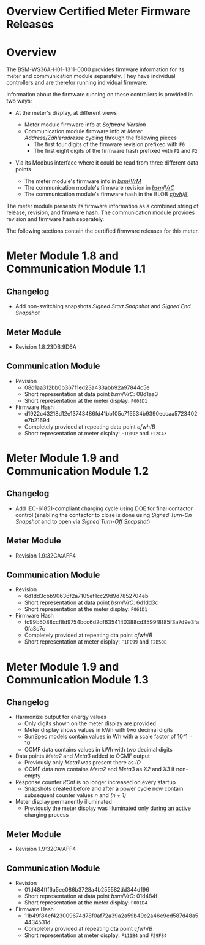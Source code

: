 # Overview Certified Meter Firmware Releases

# Overview

The BSM-WS36A-H01-1311-0000 provides firmware information for its meter and
communication module separately. They have individual controllers and are
therefor running individual firmware.

Information about the firmware running on these controllers is provided in two
ways:

- At the meter's display, at different views
    - Meter module firmware info at _Software Version_
    - Communication module firmware info at _Meter Address_/_Zähleradresse_
      cycling through the following pieces
        - The first four digits of the firmware revision prefixed with `F0`
        - The first eight digits of the firmware hash prefixed with `F1` and
          `F2`

- Via its Modbus interface where it could be read from three different data
  points
    - The meter module's firmware info in [_bsm_](../examples/modbus-interface.md#model-instances)/[_VrM_](../../bauer_bsm/bsm/models/smdx_64900.xml#L58)
    - The communication module's firmware revision in [_bsm_](../examples/modbus-interface.md#model-instances)/[_VrC_](../../bauer_bsm/bsm/models/smdx_64900.xml#L66)
    - The communication module's firmware hash in the BLOB [_cfwh_](../examples/modbus-interface.md#model-instances)/[_B_](../../bauer_bsm/bsm/models/smdx_64902.xml#L25)

The meter module presents its firmware information as a combined string of
release, revision, and firmware hash. The communication module provides
revision and firmware hash separately.

The following sections contain the certified firmware releases for this meter.


# Meter Module 1.8 and Communication Module 1.1

## Changelog

- Add non-switching snapshots _Signed Start Snapshot_ and _Signed End Snapshot_


## Meter Module

- Revision 1.8:23DB:9D6A


## Communication Module

- Revision
    - 08d1aa312bb0b367f1ed23a433abb92a97844c5e
    - Short representation at data point _bsm_/_VrC_: 08d1aa3
    - Short representation at the meter display: `F008D1`
- Firmware Hash
    - d1922c43218d12e13743486fd41bb105c716534b9390eccaa5723402e7b2169d
    - Completely provided at repeating data point _cfwh_/_B_
    - Short representation at meter display: `F1D192` and `F22C43`


# Meter Module 1.9 and Communication Module 1.2

## Changelog

- Add IEC-61851-compliant charging cycle using DOE for final contactor control
  (enabling the contactor to close is done using _Signed Turn-On Snapshot_ and
  to open via _Signed Turn-Off Snapshot_)


## Meter Module

- Revision 1.9:32CA:AFF4


## Communication Module

- Revision
    - 6d1dd3cbb90636f2a7105ef1cc29d9d7852704eb
    - Short representation at data point _bsm_/_VrC_: 6d1dd3c
    - Short representation at the meter display: `F061D1`
- Firmware Hash
    - fc99b5088ccf8d9754bcc6d2df6354140388cd3599f8f85f3a7d9e3fa0fa3c7c
    - Completely provided at repeating dta point _cfwh_/_B_
    - Short representation at meter display: `F1FC99` and `F2B508`


# Meter Module 1.9 and Communication Module 1.3

## Changelog

- Harmonize output for energy values
    - Only digits shown on the meter display are provided
    - Meter display shows values in kWh with two decimal digits
    - SunSpec models contain values in Wh with a scale factor of 10^1 = 10
    - OCMF data contains values in kWh with two decimal digits
- Data points _Meta2_ and _Meta3_ added to OCMF output
    - Previously only _Meta1_ was present there as _ID_
    - OCMF data now contains _Meta2_ and _Meta3_ as _X2_ and _X3_ if non-empty
- Response counter _RCnt_ is no longer increased on every startup
    - Snapshots created before and after a power cycle now contain subsequent
      counter values _n_ and _(n + 1)_
- Meter display permanently illuminated
    - Previously the meter display was illuminated only during an active
      charging process


## Meter Module

- Revision 1.9:32CA:AFF4


## Communication Module

- Revision
    - 01d484fff6a5ee086b3728a4b255582dd344d196
    - Short representation at data point _bsm_/_VrC_: 01d484f
    - Short representation at the meter display: `F001D4`
- Firmware Hash
    - 11b49f84cf423009674d78f0af72a39a2a59b49e2a46e9ed587d48a54434531d
    - Completely provided at repeating dta point _cfwh_/_B_
    - Short representation at meter display: `F111B4` and `F29F84`
